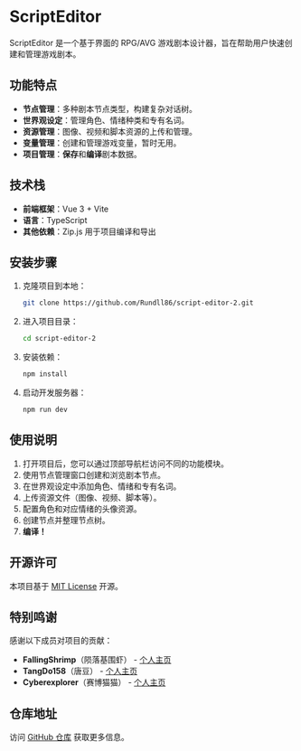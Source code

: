 # ScriptEditor

ScriptEditor 是一个基于界面的 RPG/AVG 游戏剧本设计器，旨在帮助用户快速创建和管理游戏剧本。

## 功能特点

- **节点管理**：多种剧本节点类型，构建复杂对话树。
- **世界观设定**：管理角色、情绪种类和专有名词。
- **资源管理**：图像、视频和脚本资源的上传和管理。
- **变量管理**：创建和管理游戏变量，暂时无用。
- **项目管理**：**保存**和**编译**剧本数据。

## 技术栈

- **前端框架**：Vue 3 + Vite
- **语言**：TypeScript
- **其他依赖**：Zip.js 用于项目编译和导出

## 安装步骤

1. 克隆项目到本地：
   ```bash
   git clone https://github.com/Rundll86/script-editor-2.git
   ```
2. 进入项目目录：
   ```bash
   cd script-editor-2
   ```
3. 安装依赖：
   ```bash
   npm install
   ```
4. 启动开发服务器：
   ```bash
   npm run dev
   ```

## 使用说明

1. 打开项目后，您可以通过顶部导航栏访问不同的功能模块。
2. 使用节点管理窗口创建和浏览剧本节点。
3. 在世界观设定中添加角色、情绪和专有名词。
4. 上传资源文件（图像、视频、脚本等）。
5. 配置角色和对应情绪的头像资源。
6. 创建节点并整理节点树。
7. **编译！**

## 开源许可

本项目基于 [MIT License](https://opensource.org/licenses/MIT) 开源。

## 特别鸣谢

感谢以下成员对项目的贡献：
- **FallingShrimp**（陨落基围虾） - [个人主页](https://rundll86.github.io)
- **TangDo158**（唐豆） - [个人主页](https://www.ccw.site/student/6107cafb76415b2f27e0d4d4)
- **Cyberexplorer**（赛博猫猫） - [个人主页](https://lanwywritexu.github.io/about)

## 仓库地址

访问 [GitHub 仓库](https://github.com/Rundll86/script-editor-2) 获取更多信息。
